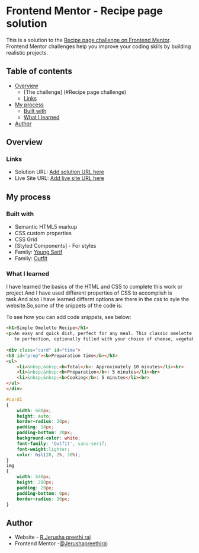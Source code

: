 # Frontend Mentor - Recipe page solution

This is a solution to the [Recipe page challenge on Frontend Mentor](https://www.frontendmentor.io/challenges/recipe-page-KiTsR8QQKm). Frontend Mentor challenges help you improve your coding skills by building realistic projects. 

## Table of contents

- [Overview](#overview)
  - [The challenge] (#Recipe page challenge)
  - [Links](#links)
- [My process](#my-process)
  - [Built with](#built-with)
  - [What I learned](#what-i-learned)
- [Author](#author)

## Overview

### Links

- Solution URL: [Add solution URL here](https://your-solution-url.com)
- Live Site URL: [Add live site URL here](https://your-live-site-url.com)

## My process

### Built with

- Semantic HTML5 markup
- CSS custom properties
- CSS Grid
- [Styled Components] - For styles
- Family: [Young Serif](https://fonts.google.com/specimen/Young+Serif)
- Family: [Outfit](https://fonts.google.com/specimen/Outfit)


### What I learned

I have learned the basics of the HTML and CSS to complete this work or project.And I have used different properties of CSS to accomplish is task.And also i have learned differnt options are there in the css to syle the website.So,some of the snippets of the code is:

To see how you can add code snippets, see below:

```html
<h1>Simple Omelette Recipe</h1>
<p>An easy and quick dish, perfect for any meal. This classic omelette combines beaten eggs cooked 
   to perfection, optionally filled with your choice of cheese, vegetables, or meats.</p>
      
<div class="card" id="time">
<h3 id="prep"><b>Preparation time</b></h3>
<ul>
    <li>&nbsp;&nbsp;<b>Total</b>: Approximately 10 minutes</li><br>
    <li>&nbsp;&nbsp;<b>Preparation</b>: 5 minutes</li><br>
    <li>&nbsp;&nbsp;<b>Cooking</b>: 5 minutes</li><br>
</ul>
</div>
```
```css
#card1
{
    width: 680px;
    height: auto;
    border-radius: 20px;
    padding: 14px;
    padding-bottom: 20px;
    background-color: white;
    font-family: 'Outfit', sans-serif;
    font-weight:lighter;
    color: hsl(20, 2%, 30%);
}
img
{
    width: 640px;
    height: 280px;
    padding: 20px;
    padding-bottom: 0px;
    border-radius: 30px;
}
```

## Author

- Website - [R.Jerusha preethi raj](https://www.your-site.com)
- Frontend Mentor -[@Jerushapreethiraj](https://www.frontendmentor.io/profile/Jerushapreethiraj)

